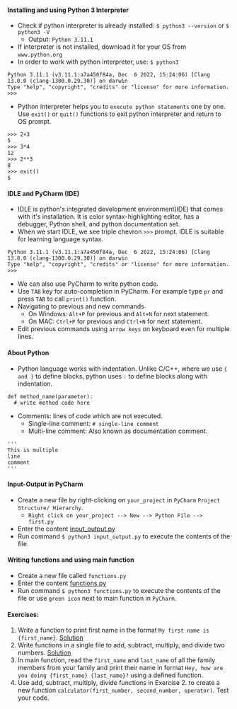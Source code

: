 #### Installing and using Python 3 Interpreter
- Check if python interpreter is already installed: `$ python3 --version` or `$ python3 -V` 
  - Output: `Python 3.11.1`
- If interpreter is not installed, download it for your OS from `www.python.org`
- In order to work with python interpreter, use: `$ python3`
```
Python 3.11.1 (v3.11.1:a7a450f84a, Dec  6 2022, 15:24:06) [Clang 13.0.0 (clang-1300.0.29.30)] on darwin
Type "help", "copyright", "credits" or "license" for more information.
>>>
```
- Python interpreter helps you to `execute python statements` one by one. Use `exit()` or `quit()` functions to exit python interpreter and return to OS prompt.
```
>>> 2+3
5
>>> 3*4
12
>>> 2**3
8
>>> exit()
$ 
```

#### IDLE and PyCharm (IDE)
- IDLE is python's integrated development environment(IDE) that comes with it's installation. It is color syntax-highlighting editor, has a debugger, Python shell, and python documentation set.
- When we start IDLE, we see triple chevron `>>>` prompt. IDLE is suitable for learning language syntax.
```
Python 3.11.1 (v3.11.1:a7a450f84a, Dec  6 2022, 15:24:06) [Clang 13.0.0 (clang-1300.0.29.30)] on darwin
Type "help", "copyright", "credits" or "license" for more information.
>>> 
```
- We can also use PyCharm to write python code.
- Use `TAB` key for auto-completion in PyCharm. For example type `pr` and press `TAB` to call `print()` function.
- Navigating to previous and new commands
  - On Windows: `Alt+P` for previous and `Alt+N` for next statement.
  - On MAC: `Ctrl+P` for previous and `Ctrl+N` for next statement.
- Edit previous commands using `arrow keys` on keyboard even for multiple lines.

#### About Python
- Python language works with indentation. Unlike C/C++, where we use `{ and }` to define blocks, python uses `:` to define blocks along with indentation.
```
def method_name(parameter):
  # write method code here
```
- Comments: lines of code which are not executed.
  - Single-line comment: `# single-line comment`
  - Multi-line comment: Also known as documentation comment.
```
'''
This is multiple
line
comment
'''
```

#### Input-Output in PyCharm
- Create a new file by right-clicking on `your_project` in `PyCharm` `Project Structure/ Hierarchy`.
  - `Right click on your_project --> New --> Python File --> first.py`
- Enter the content [input_output.py](https://github.com/lovish1996/learning_python/blob/main/input_output.py)
- Run command `$ python3 input_output.py` to execute the contents of the file.

#### Writing functions and using main function
- Create a new file called `functions.py`
- Enter the content [functions.py](https://github.com/lovish1996/learning_python/blob/main/functions.py)
- Run command `$ python3 functions.py` to execute the contents of the file or use `green icon` next to main function in `PyCharm`.

#### Exercises:
1. Write a function to print first name in the format `My first name is {first_name}`. [Solution](https://github.com/lovish1996/learning_python/blob/main/first_name.py)
2. Write functions in a single file to add, subtract, multiply, and divide two numbers. [Solution](https://github.com/lovish1996/learning_python/blob/main/basic_calculator.py)
3. In main function, read the `first_name` and `last_name` of all the family members from your family and print their name in format `Hey, how are you doing {first_name} {last_name}?` using a defined function.
4. Use add, subtract, multiply, divide functions in Exercise 2. to create a new function `calculator(first_number, second_number, operator)`. Test your code.


